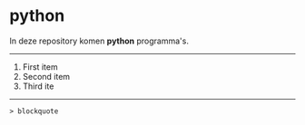 # python
In deze repository komen **python** programma's.

---

1. First item
2. Second item
3. Third ite

---

	> blockquote

